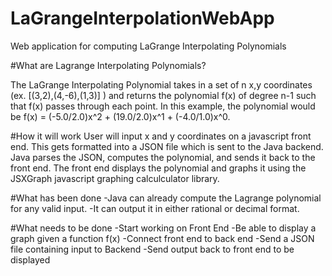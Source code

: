 # LaGrangeInterpolationWebApp
Web application for computing LaGrange Interpolating Polynomials

#What are Lagrange Interpolating Polynomials?

The LaGrange Interpolating Polynomial takes in a set of n x,y coordinates (ex. [(3,2),(4,-6),(1,3)] ) and returns the polynomial f(x) of degree n-1 such that f(x) passes through each point. In this example, the polynomial would be f(x) = (-5.0/2.0)x^2 + (19.0/2.0)x^1 + (-4.0/1.0)x^0.

#How it will work
User will input x and y coordinates on a javascript front end. This gets formatted into a JSON file which is sent to the Java backend. Java parses the JSON, computes the polynomial, and sends it back to the front end. The front end displays the polynomial and graphs it using the JSXGraph javascript graphing calculculator library.

#What has been done
-Java can already compute the Lagrange polynomial for any valid input.
-It can output it in either rational or decimal format.

#What needs to be done
-Start working on Front End
-Be able to display a graph given a function f(x)
-Connect front end to back end
-Send a JSON file containing input to Backend
-Send output back to front end to be displayed
